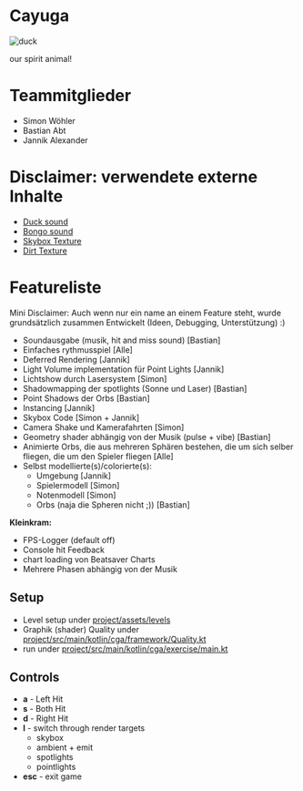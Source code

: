 # Cayuga

![duck](https://upload.wikimedia.org/wikipedia/commons/thumb/4/45/Cayuga_drake_2012-05-02_001.jpg/1920px-Cayuga_drake_2012-05-02_001.jpg)

our spirit animal!

# Teammitglieder
- Simon Wöhler
- Bastian Abt
- Jannik Alexander



# Disclaimer: verwendete externe Inhalte

- [Duck sound](https://freesound.org/people/dobroide/sounds/185134/)
- [Bongo sound](https://freesound.org/people/stomachache/sounds/29803/)
- [Skybox Texture](https://assetstore.unity.com/packages/vfx/shaders/polyverse-skies-low-poly-skybox-shaders-104017)
- [Dirt Texture](https://www.vectorstock.com/royalty-free-vector/seamless-pattern-ground-with-stones-brown-soil-vector-37512397)

# Featureliste

Mini Disclaimer: Auch wenn nur ein name an einem Feature steht, wurde grundsätzlich zusammen Entwickelt (Ideen, Debugging, Unterstützung) :)

- Soundausgabe (musik, hit and miss sound) [Bastian]
- Einfaches rythmusspiel [Alle]
- Deferred Rendering [Jannik]
- Light Volume implementation für Point Lights [Jannik]
- Lichtshow durch Lasersystem [Simon]
- Shadowmapping der spotlights (Sonne und Laser) [Bastian]
- Point Shadows der Orbs [Bastian]
- Instancing [Jannik]
- Skybox Code [Simon + Jannik]
- Camera Shake und Kamerafahrten [Simon]
- Geometry shader abhängig von der Musik (pulse + vibe) [Bastian]
- Animierte Orbs, die aus mehreren Sphären bestehen, die um sich selber fliegen, die um den Spieler fliegen [Alle]
- Selbst modellierte(s)/colorierte(s):
  - Umgebung [Jannik]
  - Spielermodell [Simon]
  - Notenmodell [Simon]
  - Orbs (naja die Spheren nicht ;)) [Bastian]

**Kleinkram:**

- FPS-Logger (default off)
- Console hit Feedback
- chart loading von Beatsaver Charts
- Mehrere Phasen abhängig von der Musik 

## Setup

- Level setup under [project/assets/levels](project/assets/levels)
- Graphik (shader) Quality under [project/src/main/kotlin/cga/framework/Quality.kt](project/src/main/kotlin/cga/framework/Quality.kt)
- run under [project/src/main/kotlin/cga/exercise/main.kt](project/src/main/kotlin/cga/exercise/main.kt)

## Controls

- **a** - Left Hit
- **s** - Both Hit
- **d** - Right Hit
- **l** - switch through render targets
    - skybox
    - ambient + emit
    - spotlights
    - pointlights
- **esc** - exit game

